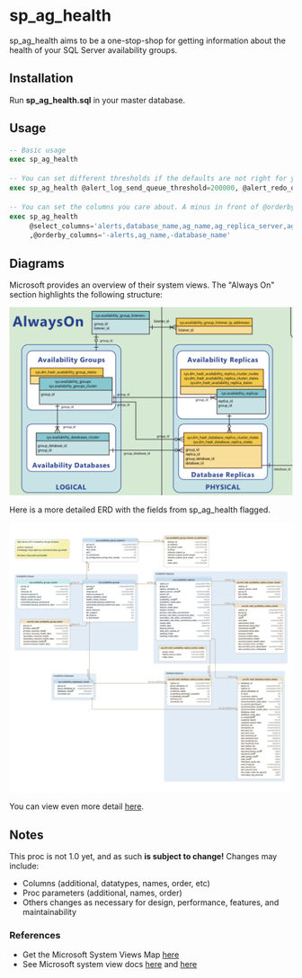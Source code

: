 # sp_ag_health

sp_ag_health aims to be a one-stop-shop for getting information about the health
of your SQL Server availability groups.

## Installation

Run **sp_ag_health.sql** in your master database.

## Usage

```sql
-- Basic usage
exec sp_ag_health

-- You can set different thresholds if the defaults are not right for your environment
exec sp_ag_health @alert_log_send_queue_threshold=200000, @alert_redo_queue_threshold=200000

-- You can set the columns you care about. A minus in front of @orderby_columns means sort desc
exec sp_ag_health
     @select_columns='alerts,database_name,ag_name,ag_replica_server,ag_replica_role,log_send_queue_size_kb,redo_queue_size_kb'
     ,@orderby_columns='-alerts,ag_name,-database_name'
```

## Diagrams

Microsoft provides an overview of their system views. The "Always On" section
highlights the following structure:

![System Views Map Always On][overview-erd]

Here is a more detailed ERD with the fields from sp_ag_health flagged.

![AlwaysOn][detail-erd]

You can view even more detail [here][very-detailed-erd].

## Notes

This proc is not 1.0 yet, and as such **is subject to change!** Changes may
include:

- Columns (additional, datatypes, names, order, etc)
- Proc parameters (additional, names, order)
- Others changes as necessary for design, performance, features, and maintainability

### References

- Get the Microsoft System Views Map [here][ms-system-views-map]
- See Microsoft system view docs [here][ms-docs1] and [here][ms-docs2]

[ms-system-views-map]: https://www.microsoft.com/en-us/download/details.aspx?id=39083
[ms-docs1]: https://docs.microsoft.com/en-us/sql/relational-databases/system-catalog-views/sys-availability-groups-transact-sql?view=sql-server-2017
[ms-docs2]: https://docs.microsoft.com/en-us/sql/relational-databases/system-dynamic-management-views/always-on-availability-groups-dynamic-management-views-functions?view=sql-server-2017
[overview-erd]: https://raw.githubusercontent.com/mattmc3/sp_ag_health/master/erd/System%20Views%20Map%20Always%20On.png
[detail-erd]: https://raw.githubusercontent.com/mattmc3/sp_ag_health/master/erd/AlwaysOn.png
[very-detailed-erd]: https://cdn.rawgit.com/mattmc3/sp_ag_health/8abff33d/erd/AlwaysOn.html
